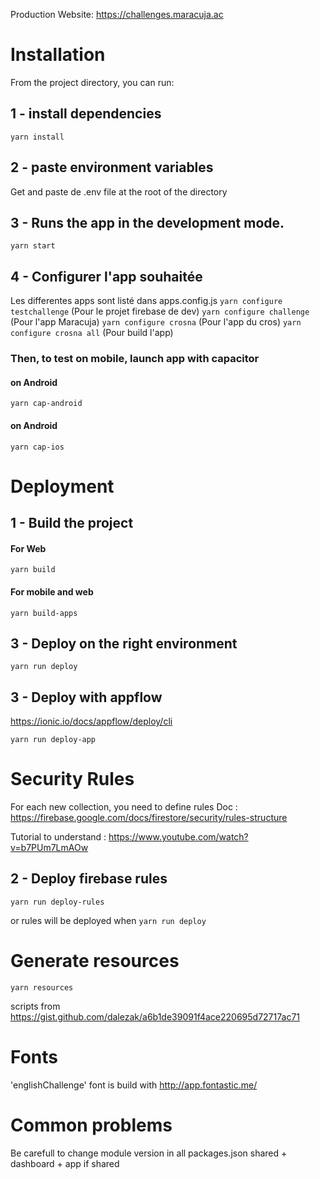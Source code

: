 Production Website: https://challenges.maracuja.ac

# Installation

From the project directory, you can run:

## 1 - install dependencies
```
yarn install
```

## 2 - paste environment variables
Get and paste de .env file at the root of the directory

## 3 - Runs the app in the development mode.
```
yarn start
```

## 4 - Configurer l'app souhaitée
Les differentes apps sont listé dans apps.config.js
`yarn configure testchallenge` (Pour le projet firebase de dev)
`yarn configure challenge`  (Pour l'app Maracuja)
`yarn configure crosna`  (Pour l'app du cros)
`yarn configure crosna all`  (Pour build l'app)

### Then, to test on mobile, launch app with capacitor
#### on Android
`yarn cap-android`
#### on Android
`yarn cap-ios`

# Deployment

## 1 - Build the project 
#### For Web
`yarn build`
#### For mobile and web
`yarn build-apps`

## 3 - Deploy on the right environment
```
yarn run deploy
```
## 3 - Deploy with appflow
https://ionic.io/docs/appflow/deploy/cli
```
yarn run deploy-app
```

# Security Rules
For each new collection, you need to define rules 
Doc : https://firebase.google.com/docs/firestore/security/rules-structure

Tutorial to understand : https://www.youtube.com/watch?v=b7PUm7LmAOw

## 2 - Deploy firebase rules
```
yarn run deploy-rules
```

or rules will be deployed when `yarn run deploy`

# Generate resources
```
yarn resources
```
scripts from https://gist.github.com/dalezak/a6b1de39091f4ace220695d72717ac71

# Fonts
'englishChallenge' font is build with http://app.fontastic.me/

# Common problems
Be carefull to change module version in all packages.json shared + dashboard + app if shared
